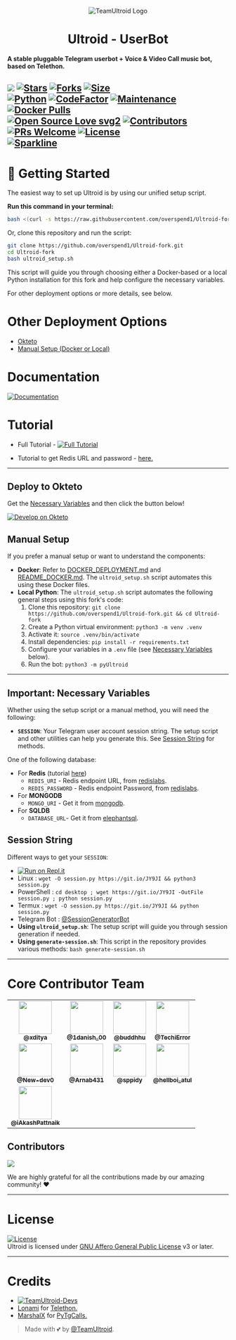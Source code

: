<p align="center">
  <img src="./resources/extras/logo_readme.jpg" alt="TeamUltroid Logo">
</p>
<h1 align="center">
  <b>Ultroid - UserBot</b>
</h1>

<b>A stable pluggable Telegram userbot + Voice & Video Call music bot, based on Telethon.</b>

[![](https://img.shields.io/badge/Ultroid-v0.8-crimson)](#)
[![Stars](https://img.shields.io/github/stars/TeamUltroid/Ultroid?style=flat-square&color=yellow)](https://github.com/TeamUltroid/Ultroid/stargazers)
[![Forks](https://img.shields.io/github/forks/TeamUltroid/Ultroid?style=flat-square&color=orange)](https://github.com/TeamUltroid/Ultroid/fork)
[![Size](https://img.shields.io/github/repo-size/TeamUltroid/Ultroid?style=flat-square&color=green)](https://github.com/TeamUltroid/Ultroid/)   
[![Python](https://img.shields.io/badge/Python-v3.10.3-blue)](https://www.python.org/)
[![CodeFactor](https://www.codefactor.io/repository/github/teamultroid/ultroid/badge/main)](https://www.codefactor.io/repository/github/teamultroid/ultroid/overview/main)
[![Maintenance](https://img.shields.io/badge/Maintained%3F-yes-green.svg)](https://github.com/TeamUltroid/Ultroid/graphs/commit-activity)
[![Docker Pulls](https://img.shields.io/docker/pulls/theteamultroid/ultroid?style=flat-square)](https://img.shields.io/docker/pulls/theteamultroid/ultroid?style=flat-square)   
[![Open Source Love svg2](https://badges.frapsoft.com/os/v2/open-source.svg?v=103)](https://github.com/TeamUltroid/Ultroid)
[![Contributors](https://img.shields.io/github/contributors/TeamUltroid/Ultroid?style=flat-square&color=green)](https://github.com/TeamUltroid/Ultroid/graphs/contributors)
[![PRs Welcome](https://img.shields.io/badge/PRs-welcome-brightgreen.svg?style=flat-square)](https://makeapullrequest.com)
[![License](https://img.shields.io/badge/License-AGPL-blue)](https://github.com/TeamUltroid/Ultroid/blob/main/LICENSE)   
[![Sparkline](https://stars.medv.io/Teamultroid/Ultroid.svg)](https://stars.medv.io/TeamUltroid/Ultroid)
----

# 🚀 Getting Started

The easiest way to set up Ultroid is by using our unified setup script.

**Run this command in your terminal:**
```bash
bash <(curl -s https://raw.githubusercontent.com/overspend1/Ultroid-fork/main/ultroid_setup.sh)
```
Or, clone this repository and run the script:
```bash
git clone https://github.com/overspend1/Ultroid-fork.git
cd Ultroid-fork
bash ultroid_setup.sh
```
This script will guide you through choosing either a Docker-based or a local Python installation for this fork and help configure the necessary variables.

For other deployment options or more details, see below.

# Other Deployment Options

- [Okteto](#deploy-to-okteto)
- [Manual Setup (Docker or Local)](#manual-setup)

# Documentation
[![Documentation](https://img.shields.io/badge/Documentation-Ultroid-blue)](http://ultroid.tech/)

# Tutorial 
- Full Tutorial - [![Full Tutorial](https://img.shields.io/badge/Watch%20Now-blue)](https://www.youtube.com/watch?v=0wAV7pUzhDQ)

- Tutorial to get Redis URL and password - [here.](./resources/extras/redistut.md)
---

## Deploy to Okteto
Get the [Necessary Variables](#Necessary-Variables) and then click the button below!

[![Develop on Okteto](https://okteto.com/develop-okteto.svg)](https://cloud.okteto.com/deploy?repository=https://github.com/TeamUltroid/Ultroid)

## Manual Setup
If you prefer a manual setup or want to understand the components:

*   **Docker**: Refer to [DOCKER_DEPLOYMENT.md](./DOCKER_DEPLOYMENT.md) and [README_DOCKER.md](./README_DOCKER.md). The `ultroid_setup.sh` script automates this using these Docker files.
*   **Local Python**: The `ultroid_setup.sh` script automates the following general steps using this fork's code:
    1.  Clone this repository: `git clone https://github.com/overspend1/Ultroid-fork.git && cd Ultroid-fork`
    2.  Create a Python virtual environment: `python3 -m venv .venv`
    3.  Activate it: `source .venv/bin/activate`
    4.  Install dependencies: `pip install -r requirements.txt`
    5.  Configure your variables in a `.env` file (see [Necessary Variables](#Necessary-Variables) below).
    6.  Run the bot: `python3 -m pyUltroid`

---
## Important: Necessary Variables
Whether using the setup script or a manual method, you will need the following:

- **`SESSION`**: Your Telegram user account session string. The setup script and other utilities can help you generate this. See [Session String](#Session-String) for methods.

One of the following database:
- For **Redis** (tutorial [here](./resources/extras/redistut.md))
  - `REDIS_URI` - Redis endpoint URL, from [redislabs](http://redislabs.com/).
  - `REDIS_PASSWORD` - Redis endpoint Password, from [redislabs](http://redislabs.com/).
- For **MONGODB**
  - `MONGO_URI` - Get it from [mongodb](https://mongodb.com/atlas).
- For **SQLDB**
  - `DATABASE_URL`- Get it from [elephantsql](https://elephantsql.com).

## Session String
Different ways to get your `SESSION`:
* [![Run on Repl.it](https://replit.com/badge/github/TeamUltroid/Ultroid)](https://replit.com/@TeamUltroid/UltroidStringSession)
* Linux : `wget -O session.py https://git.io/JY9JI && python3 session.py`
* PowerShell : `cd desktop ; wget https://git.io/JY9JI -OutFile session.py ; python session.py`
* Termux : `wget -O session.py https://git.io/JY9JI && python session.py`
* Telegram Bot : [@SessionGeneratorBot](https://t.me/SessionGeneratorBot)
* **Using `ultroid_setup.sh`**: The setup script will guide you through session generation if needed.
* **Using `generate-session.sh`**: This script in the repository provides various methods: `bash generate-session.sh`

---

# Core Contributor Team

<table>
  <tr>
    <td align="center"><a href="https://github.com/xditya"><img src="https://avatars.githubusercontent.com/xditya" width="75px;" alt=""/><br/><sub><b>@xditya</b></sub></a></td>
    <td align="center"><a href="https://github.com/1danish-00"><img src="https://avatars.githubusercontent.com/1danish-00" width="75px;" alt=""/><br/><sub><b>@1danish_00</b></sub></a></td>
    <td align="center"><a href="https://github.com/buddhhu"><img src="https://avatars.githubusercontent.com/buddhhu" width="75px;" alt=""/><br/><sub><b>@buddhhu</b></sub></a></td>
    <td align="center"><a href="https://github.com/TechiError"><img src="https://avatars.githubusercontent.com/TechiError" width="75px;" alt=""/><br/><sub><b>@TechiError</b></sub></a></td>
  </tr>
  <tr>
    <td align="center"><a href="https://github.com/New-dev0"><img src="https://avatars.githubusercontent.com/New-dev0" width="75px;" alt=""/><br/><sub><b>@New-dev0</b></sub></a></td>
    <td align="center"><a href="https://github.com/ArnabXD"><img src="https://avatars.githubusercontent.com/ArnabXD" width="75px;" alt=""/><br/><sub><b>@Arnab431</b></sub></a></td>
    <td align="center"><a href="https://github.com/sppidy"><img src="https://avatars.githubusercontent.com/sppidy" width="75px;" alt=""/><br/><sub><b>@sppidy</b></sub></a></td>
    <td align="center"><a href="https://github.com/Atul-Kumar-Jena"><img src="https://avatars.githubusercontent.com/Atul-kumar-Jena" width="75px;" alt=""/><br/><sub><b>@hellboi_atul</b></sub></a></td>
  </tr>
  <tr>
    <td align="center"><a href="https://github.com/iAkashPattnaik"><img src="https://avatars.githubusercontent.com/iAkashPattnaik" width="75px;" alt=""/><br/><sub><b>@iAkashPattnaik</b></sub></a></td>
  </tr>
</table>

## Contributors

<a href="https://github.com/TeamUltroid/Ultroid/graphs/contributors">
  <img src="https://contrib.rocks/image?repo=TeamUltroid/Ultroid" />
</a>

We are highly grateful for all the contributions made by our amazing community! ❤️

---

# License
[![License](https://www.gnu.org/graphics/agplv3-155x51.png)](LICENSE)   
Ultroid is licensed under [GNU Affero General Public License](https://www.gnu.org/licenses/agpl-3.0.en.html) v3 or later.


---
# Credits
* [![TeamUltroid-Devs](https://img.shields.io/static/v1?label=Teamultroid&message=devs&color=critical)](https://t.me/UltroidDevs)
* [Lonami](https://github.com/LonamiWebs/) for [Telethon.](https://github.com/LonamiWebs/Telethon)
* [MarshalX](https://github.com/MarshalX) for [PyTgCalls.](https://github.com/MarshalX/tgcalls)

> Made with 💕 by [@TeamUltroid](https://t.me/TeamUltroid).    
